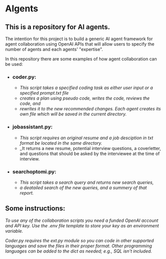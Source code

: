 # AIgents
## This is a repository for AI agents.

The intention for this project is to build a generic AI agent framework for agent collaboration using OpenAI APIs that will allow users to specify the number of agents and each agents' "expertise". 

In this repository there are some examples of how agent collaboration can be used:
  
* ### coder.py:
  * _This script takes a specified coding task as either user input or a specified prompt.txt file_
  *  _creates a plan using pseudo code, writes the code, reviews the code, and_
  *  _rewrites it to the new recommended changes. Each agent creates its own file which will be saved in the current directory._

* ### jobassistant.py:
  * _This script requires an original resume and a job desciption in txt format be located in the same directory._
  * _It returns a new resume, potential interview questions, a coverletter, and questions that should be asked by the interviewee at the time of interview.

* ### searchoptomi.py:
  * _This script takes a search query and returns new search queries,_
  * _a deatailed search of the new queries, and a summery of that report._

## Some instructions:

_To use any of the collaboration scripts you need a funded OpenAI account and API key. Use the .env file template to store your key as an environment variable._ 

_Coder.py requires the ext.py module so you can code in other supported languages and save the files in their proper format. Other programming languages can be added to the dict as needed; e.g., SQL isn't included._

